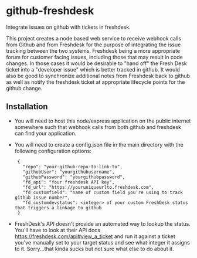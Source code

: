 # github-freshdesk
Integrate issues on github with tickets in freshdesk.

This project creates a node based web service to receive webhook calls from Github and from Freshdesk for the purpose of integrating the issue tracking between the two systems. Freshdesk being a more appropriate forum for customer facing issues, including those that may result in code changes. In those cases it would be desirable to "hand off" the Fresh Desk ticket into a "developer issue" which is better tracked in github. It would also be good to synchronize additional notes from Freshdesk back to github as well as notify the freshdesk ticket at appropriate lifecycle points for the github change.

## Installation
 * You will need to host this node/express application on the public internet somewhere such that webhook calls from both github and freshdesk can find your application.
 * You will need to create a config.json file in the main directory with the following configuration options:
 
        {
          "repo": "your-github-repo-to-link-to",
          "githubUser": "yourgithubusername",
          "githubPassword": "yourgithubpassword",
          "fd_api": "Your freshdesk API key",
          "fd_url": "https://youruniqueurlto.freshdesk.com",
          "fd_customfield": "name of custom field you're using to track github issue number",
          "fd_customdevstatus": <integer> of your custom FreshDesk status that triggers a linkage to github
        }

 * FreshDesk's API doesn't provide an automated way to lookup the status. You'll have to look at their API docs https://freshdesk.com/api#view_a_ticket and run it against a ticket you've manually set to your target status and see what integer it assigns to it. Sorry...that kinda sucks but not sure what else to do about it.
